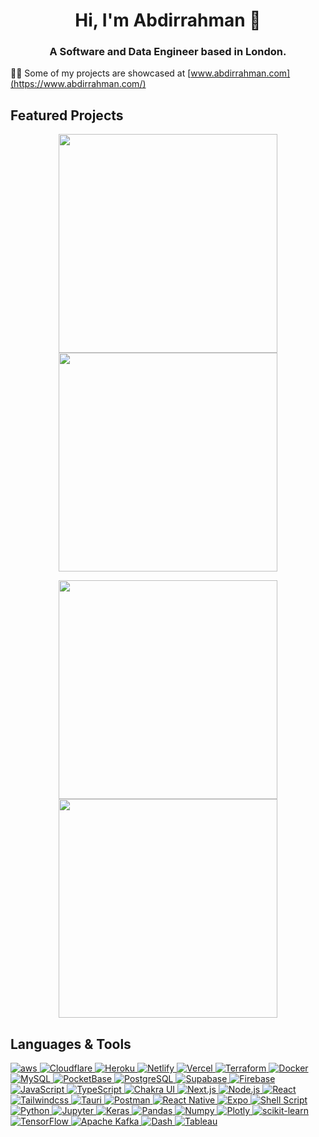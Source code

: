 <h1 align="center">Hi, I'm Abdirrahman 👋</h1>
<h3 align="center">A Software and Data Engineer based in London.</h3>



👨‍💻 Some of my projects are showcased at  [www.abdirrahman.com](https://www.abdirrahman.com/) 


## Featured Projects

<p align='center'>
    <a href='https://github.com/Abdirrahman/Crypto-Tracker'>
        <img src='https://github-readme-stats-git-masterrstaa-rickstaa.vercel.app/api/pin/?username=abdirrahman&repo=Crypto-Tracker'  width='350'/>
    </a>
    <a href='https://github.com/Abdirrahman/portfolio'>
        <img src='https://github-readme-stats-git-masterrstaa-rickstaa.vercel.app/api/pin/?username=abdirrahman&repo=portfolio' width='350'/>
    </a>
</p>

<p align='center'>
    <a href='https://github.com/Abdirrahman/Covid19-ANN'>
        <img src='https://github-readme-stats-git-masterrstaa-rickstaa.vercel.app/api/pin/?username=abdirrahman&repo=Covid19-ANN' width='350'/>
    </a>
    <a href='https://github.com/Abdirrahman/React-Native-Template'>
        <img src='https://github-readme-stats-git-masterrstaa-rickstaa.vercel.app/api/pin/?username=abdirrahman&repo=React-Native-Template&theme=transparent&hide=html'  width='350'/>
    </a>
</p>

##  Languages & Tools
<p algin=center>
    <a href="https://aws.amazon.com" target="_blank" rel="noreferrer">
      <img src="https://img.shields.io/badge/Amazon_AWS-FF9900?style=for-the-badge&logo=amazonaws&logoColor=white" alt="aws" />
    </a>
    <!-- Cloudflare -->
    <a href="https://www.cloudflare.com/" target="_blank" rel="noreferrer">
      <img src="https://img.shields.io/badge/Cloudflare-F38020?style=for-the-badge&logo=Cloudflare&logoColor=white" alt="Cloudflare" />
    </a>
    <!-- Heroku -->
    <a href="https://www.heroku.com/" target="_blank" rel="noreferrer">
      <img src="https://img.shields.io/badge/Heroku-430098?style=for-the-badge&logo=heroku&logoColor=white" alt="Heroku" />
    </a>
    <!-- Netlify -->
    <a href="https://www.netlify.com/" target="_blank" rel="noreferrer">
      <img src="https://img.shields.io/badge/Netlify-00C7B7?style=for-the-badge&logo=netlify&logoColor=white" alt="Netlify" />
    </a>
    <!-- Vercel -->
    <a href="https://vercel.com/" target="_blank" rel="noreferrer">
      <img src="https://img.shields.io/badge/Vercel-000000?style=for-the-badge&logo=vercel&logoColor=white" alt="Vercel" />
    </a>
    <!-- Terraform -->
    <a href="https://www.terraform.io/" target="_blank" rel="noreferrer">
      <img src="https://img.shields.io/badge/Terraform-7B42BC?style=for-the-badge&logo=terraform&logoColor=white" alt="Terraform" />
    </a>
    <!-- Docker -->
    <a href="https://www.docker.com/" target="_blank" rel="noreferrer">
      <img src="https://img.shields.io/badge/Docker-2CA5E0?style=for-the-badge&logo=docker&logoColor=white" alt="Docker" />
    </a>
    <!-- MySQL -->
    <a href="https://www.mysql.com/" target="_blank" rel="noreferrer">
      <img src="https://img.shields.io/badge/MySQL-005C84?style=for-the-badge&logo=mysql&logoColor=white" alt="MySQL" />
    </a>
    <!-- PocketBase -->
    <a href="https://www.pocketbase.io/" target="_blank" rel="noreferrer">
      <img src="https://img.shields.io/badge/PocketBase-B8DBE4?style=for-the-badge&logo=PocketBase&logoColor=white" alt="PocketBase" />
    </a>
    <!-- PostgreSQL -->
    <a href="https://www.postgresql.org/" target="_blank" rel="noreferrer">
      <img src="https://img.shields.io/badge/PostgreSQL-316192?style=for-the-badge&logo=postgresql&logoColor=white" alt="PostgreSQL" />
    </a>
    <!-- Supabase -->
    <a href="https://supabase.io/" target="_blank" rel="noreferrer">
      <img src="https://img.shields.io/badge/Supabase-181818?style=for-the-badge&logo=supabase&logoColor=white" alt="Supabase" />
    </a>
    <!-- Firebase -->
    <a href="https://firebase.google.com/" target="_blank" rel="noreferrer">
      <img src="https://img.shields.io/badge/firebase-ffca28?style=for-the-badge&logo=firebase&logoColor=black" alt="Firebase" />
    </a>
    <!-- JavaScript -->
    <a href="https://developer.mozilla.org/en-US/docs/Web/JavaScript" target="_blank" rel="noreferrer">
      <img src="https://img.shields.io/badge/JavaScript-323330?style=for-the-badge&logo=javascript&logoColor=F7DF1E" alt="JavaScript" />
    </a>
    <!-- TypeScript -->
    <a href="https://www.typescriptlang.org/" target="_blank" rel="noreferrer">
      <img src="https://img.shields.io/badge/TypeScript-007ACC?style=for-the-badge&logo=typescript&logoColor=white" alt="TypeScript" />
    </a>
    <!-- Chakra UI -->
    <a href="https://chakra-ui.com/" target="_blank" rel="noreferrer">
      <img src="https://img.shields.io/badge/Chakra--UI-319795?style=for-the-badge&logo=chakra-ui&logoColor=white" alt="Chakra UI" />
    </a>
    <!-- Next.js -->
    <a href="https://nextjs.org/" target="_blank" rel="noreferrer">
      <img src="https://img.shields.io/badge/next.js-000000?style=for-the-badge&logo=nextdotjs&logoColor=white" alt="Next.js" />
    </a>
    <!-- Node.js -->
    <a href="https://nodejs.org/" target="_blank" rel="noreferrer">
      <img src="https://img.shields.io/badge/Node.js-339933?style=for-the-badge&logo=nodedotjs&logoColor=white" alt="Node.js" />
    </a>
    <!-- React -->
    <a href="https://reactjs.org/" target="_blank" rel="noreferrer">
      <img src="https://img.shields.io/badge/React-20232A?style=for-the-badge&logo=react&logoColor=61DAFB" alt="React" />
    </a>
    <!-- Tailwind CSS -->
    <a href="https://tailwindcss.com/" target="_blank" rel="noreferrer">
      <img src="https://img.shields.io/badge/Tailwind_CSS-38B2AC?style=for-the-badge&logo=tailwind-css&logoColor=white" alt="Tailwindcss" />
    <!-- Tauri -->
    <a href="https://tauri.studio/" target="_blank" rel="noreferrer">
        <img src="https://img.shields.io/badge/Tauri-FFC131?style=for-the-badge&logo=Tauri&logoColor=white" alt="Tauri"/>
      </a>
      <!-- Postman -->
      <a href="https://www.postman.com/" target="_blank" rel="noreferrer">
        <img src="https://img.shields.io/badge/Postman-FF6C37?style=for-the-badge&logo=Postman&logoColor=white" alt="Postman"/>
      </a>
      <!-- React Native -->
      <a href="https://reactnative.dev/" target="_blank" rel="noreferrer">
        <img src="https://img.shields.io/badge/React_Native-20232A?style=for-the-badge&logo=react&logoColor=61DAFB" alt="React Native"/>
      </a>
      <!-- Expo -->
      <a href="https://expo.dev/" target="_blank" rel="noreferrer">
        <img src="https://img.shields.io/badge/Expo-1B1F23?style=for-the-badge&logo=expo&logoColor=white" alt="Expo"/>
      </a>
      <!-- Shell Script -->
      <a href="https://www.gnu.org/software/bash/" target="_blank" rel="noreferrer">
        <img src="https://img.shields.io/badge/Shell_Script-121011?style=for-the-badge&logo=gnu-bash&logoColor=white" alt="Shell Script"/>
      </a>
      <!-- Python -->
      <a href="https://www.python.org/" target="_blank" rel="noreferrer">
        <img src="https://img.shields.io/badge/Python-FFD43B?style=for-the-badge&logo=python&logoColor=blue" alt="Python"/>
      </a>
      <!-- Jupyter -->
      <a href="https://jupyter.org/" target="_blank" rel="noreferrer">
        <img src="https://img.shields.io/badge/Jupyter-F37626.svg?&style=for-the-badge&logo=Jupyter&logoColor=white" alt="Jupyter"/>
      </a>
      <!-- Keras -->
      <a href="https://keras.io/" target="_blank" rel="noreferrer">
        <img src="https://img.shields.io/badge/Keras-D00000?style=for-the-badge&logo=Keras&logoColor=white" alt="Keras"/>
      </a>
      <!-- Pandas -->
      <a href="https://pandas.pydata.org/" target="_blank" rel="noreferrer">
        <img src="https://img.shields.io/badge/Pandas-2C2D72?style=for-the-badge&logo=pandas&logoColor=white" alt="Pandas"/>
      </a>
      <!-- Numpy -->
      <a href="https://numpy.org/" target="_blank" rel="noreferrer">
        <img src="https://img.shields.io/badge/Numpy-777BB4?style=for-the-badge&logo=numpy&logoColor=white" alt="Numpy"/>
      </a>
      <!-- Plotly -->
      <a href="https://plotly.com/" target="_blank" rel="noreferrer">
        <img src="https://img.shields.io/badge/Plotly-239120?style=for-the-badge&logo=plotly&logoColor=white" alt="Plotly"/>
      </a>
      <!-- scikit-learn -->
      <a href="https://scikit-learn.org/" target="_blank" rel="noreferrer">
        <img src="https://img.shields.io/badge/scikit_learn-F7931E?style=for-the-badge&logo=scikit-learn&logoColor=white" alt="scikit-learn"/>
      </a>
      <!-- TensorFlow -->
      <a href="https://www.tensorflow.org/" target="_blank" rel="noreferrer">
        <img src="https://img.shields.io/badge/TensorFlow-FF6F00?style=for-the-badge&logo=TensorFlow&logoColor=white" alt="TensorFlow"/>
      </a>
     <!-- Apache Kafka -->
    <a href="https://kafka.apache.org/" target="_blank" rel="noreferrer">
      <img src="https://img.shields.io/badge/Apache_Kafka-231F20?style=for-the-badge&logo=apache-kafka&logoColor=white" alt="Apache Kafka"/>
    </a>
    <!-- Dash -->
    <a href="https://dash.plotly.com/" target="_blank" rel="noreferrer">
      <img src="https://img.shields.io/badge/dash-008DE4?style=for-the-badge&logo=dash&logoColor=white" alt="Dash"/>
    </a>
    <!-- Tableau -->
    <a href="https://www.tableau.com/" target="_blank" rel="noreferrer">
      <img src="https://img.shields.io/badge/Tableau-E97627?style=for-the-badge&logo=Tableau&logoColor=white" alt="Tableau"/>
    </a>
</p>




